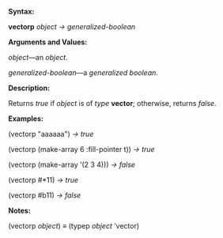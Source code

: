  

**Syntax:** 

**vectorp** *object → generalized-boolean* 

**Arguments and Values:** 

*object*—an *object*. 

*generalized-boolean*—a *generalized boolean*. 

**Description:** 

Returns *true* if *object* is of *type* **vector**; otherwise, returns *false*. 



 

 

**Examples:** 

(vectorp "aaaaaa") *→ true* 

(vectorp (make-array 6 :fill-pointer t)) *→ true* 

(vectorp (make-array ’(2 3 4))) *→ false* 

(vectorp #\*11) *→ true* 

(vectorp #b11) *→ false* 

**Notes:** 

(vectorp *object*) *≡* (typep *object* ’vector) 

